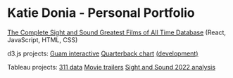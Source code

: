 # Katie Donia - Personal Portfolio

[The Complete Sight and Sound Greatest Films of All Time Database](https://parcel-react-bondie00.vercel.app/)
(React, JavaScript, HTML, CSS)

d3.js projects:
[Guam interactive](https://bondie00.github.io/D3_Portfolio/Project/)
[Quarterback chart](https://bondie00.github.io/D3_Portfolio/3_2_distributions/)
[(development)](https://github.com/bondie00/D3_Portfolio/tree/main)

Tableau projects:
[311 data](https://public.tableau.com/app/profile/katie.donia/viz/311Responses/311ResponsesDashboard)
[Movie trailers](https://public.tableau.com/app/profile/katie.donia/viz/QuantifiedSelfMovieTrailers/TrailersDashboard)
[Sight and Sound 2022 analysis](https://public.tableau.com/app/profile/katie.donia/viz/SightandSound-PublicVersion/HomePage)
